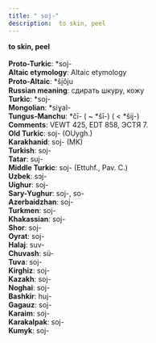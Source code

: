 ```yaml
---
title: " soj-"
description:  to skin, peel
---
```

<strong> to skin, peel</strong><br><br>
<strong>Proto-Turkic</strong>:  *soj-<br>
<strong>Altaic etymology</strong>:  Altaic etymology<br>
<strong> Proto-Altaic</strong>:  *ši̯ŏju<br>
<strong>Russian meaning</strong>:  сдирать шкуру, кожу<br>
<strong>Turkic</strong>:  *soj-<br>
<strong>Mongolian</strong>:  *siɣal-<br>
<strong>Tungus-Manchu</strong>:  *čī- ( ~ *šī-) ( < *šij-)<br>
<strong>Comments</strong>:  VEWT 425, EDT 858, ЭСТЯ 7.<br>
<strong>Old Turkic</strong>:  soj- (OUygh.)<br>
<strong>Karakhanid</strong>:  soj- (MK)<br>
<strong>Turkish</strong>:  soj-<br>
<strong>Tatar</strong>:  suj-<br>
<strong>Middle Turkic</strong>:  soj- (Ettuhf., Pav. C.)<br>
<strong>Uzbek</strong>:  sɔj-<br>
<strong>Uighur</strong>:  soj-<br>
<strong>Sary-Yughur</strong>:  soj-, so-<br>
<strong>Azerbaidzhan</strong>:  soj-<br>
<strong>Turkmen</strong>:  soj-<br>
<strong>Khakassian</strong>:  soj-<br>
<strong>Shor</strong>:  soj-<br>
<strong>Oyrat</strong>:  soj-<br>
<strong>Halaj</strong>:  suv-<br>
<strong>Chuvash</strong>:  sü-<br>
<strong>Tuva</strong>:  soj-<br>
<strong>Kirghiz</strong>:  soj-<br>
<strong>Kazakh</strong>:  soj-<br>
<strong>Noghai</strong>:  soj-<br>
<strong>Bashkir</strong>:  huj-<br>
<strong>Gagauz</strong>:  soj-<br>
<strong>Karaim</strong>:  soj-<br>
<strong>Karakalpak</strong>:  soj-<br>
<strong>Kumyk</strong>:  soj-<br>


